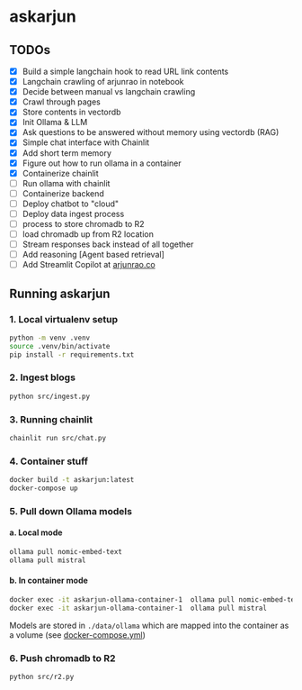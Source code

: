 # askarjun

## TODOs

- [x] Build a simple langchain hook to read URL link contents
- [x] Langchain crawling of arjunrao in notebook
- [x] Decide between manual vs langchain crawling
- [x] Crawl through pages 
- [x] Store contents in vectordb 
- [x] Init Ollama & LLM
- [x] Ask questions to be answered without memory using vectordb (RAG)
- [x] Simple chat interface with Chainlit 
- [x] Add short term memory
- [x] Figure out how to run ollama in a container 
- [x] Containerize chainlit
- [ ] Run ollama with chainlit
- [ ] Containerize backend 
- [ ] Deploy chatbot to "cloud"
- [ ] Deploy data ingest process
- [ ] process to store chromadb to R2
- [ ] load chromadb up from R2 location
- [ ] Stream responses back instead of all together
- [ ] Add reasoning [Agent based retrieval]
- [ ] Add Streamlit Copilot at [arjunrao.co](https://docs.chainlit.io/deployment/copilot)

## Running askarjun

### 1. Local virtualenv setup

```sh
python -m venv .venv
source .venv/bin/activate
pip install -r requirements.txt
```

### 2. Ingest blogs

```sh
python src/ingest.py
```

### 3. Running chainlit 

```sh
chainlit run src/chat.py
```

### 4. Container stuff

```sh
docker build -t askarjun:latest
docker-compose up
```

### 5. Pull down Ollama models 

#### a. Local mode

```sh
ollama pull nomic-embed-text
ollama pull mistral
```

#### b. In container mode

```sh
docker exec -it askarjun-ollama-container-1  ollama pull nomic-embed-text
docker exec -it askarjun-ollama-container-1  ollama pull mistral
```

Models are stored in `./data/ollama` which are mapped into the container as a volume (see [docker-compose.yml](./docker-compose.yml))

### 6. Push chromadb to R2

```sh 
python src/r2.py
```